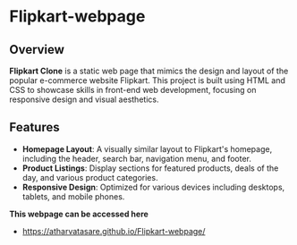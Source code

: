 # Flipkart-webpage

## Overview

**Flipkart Clone** is a static web page that mimics the design and layout of the popular e-commerce website Flipkart. This project is built using HTML and CSS to showcase skills in front-end web development, focusing on responsive design and visual aesthetics.

## Features

- **Homepage Layout**: A visually similar layout to Flipkart's homepage, including the header, search bar, navigation menu, and footer.
- **Product Listings**: Display sections for featured products, deals of the day, and various product categories.
- **Responsive Design**: Optimized for various devices including desktops, tablets, and mobile phones.

**This webpage can be accessed here**
- https://atharvatasare.github.io/Flipkart-webpage/
